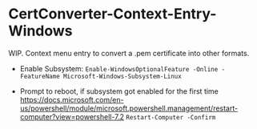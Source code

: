 # CertConverter-Context-Entry-Windows
WIP. Context menu entry to convert a .pem certificate into other formats.


- Enable Subsystem:
`Enable-WindowsOptionalFeature -Online -FeatureName Microsoft-Windows-Subsystem-Linux`

- Prompt to reboot, if subsystem got enabled for the first time
https://docs.microsoft.com/en-us/powershell/module/microsoft.powershell.management/restart-computer?view=powershell-7.2
`Restart-Computer -Confirm`
